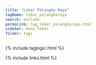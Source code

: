 ```yaml
---
title: "Loker Palangka Raya"
tagName: loker_palangkaraya
search: exclude
permalink: tag_loker_palangkaraya.html
sidebar: menu_loker
folder: tags
---
```

{% include taglogic.html %}

{% include links.html %}